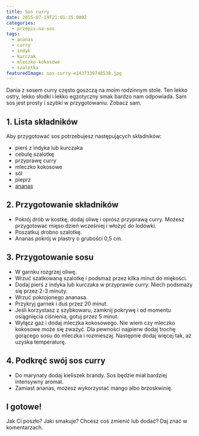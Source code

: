 ```yaml
---
title: Sos curry
date: 2015-07-19T21:01:15.000Z
categories: 
  - przepis-na-sos
tags: 
  - ananas
  - curry
  - indyk
  - kurczak
  - mleczko-kokosowe
  - szalotka
featuredImage: sos-curry-e1437339748538.jpg
---
```


Dania z sosem curry często goszczą na moim rodzinnym stole. Ten lekko ostry, lekko słodki i lekko egzotyczny smak bardzo nam odpowiada. Sam sos jest prosty i szybki w przygotowaniu. Zobacz sam.

## 1\. Lista składników

Aby przygotować sos potrzebujesz następujących składników:

- pierś z indyka lub kurczaka
- cebulę szalotkę
- przyprawę curry
- mleczko kokosowe
- sól
- pieprz
- <a href="/ananas/">ananas</a>

## 2\. Przygotowanie składników

- Pokrój drób w kostkę, dodaj oliwę i oprósz przyprawą curry. Możesz przygotować mięso dzień wcześniej i włożyć do lodówki.
- Poszatkuj drobno szalotkę.
- Ananas pokrój w plastry o grubości 0,5 cm.

## 3\. Przygotowanie sosu

- W garnku rozgrzej oliwę.
- Wrzuć szatkowaną szalotkę i podsmaż przez kilka minut do miękości.
- Dodaj pierś z indyka lub kurczaka w przyprawie curry. Niech podsmaży się przez 2-3 minuty.
- Wrzuć pokrojonego ananasa.
- Przykryj garnek i duś przez 20 minut.
- Jeśli korzystasz z szybkowaru, zamknij pokrywę i od momentu osiągnięcia ciśnienia, gotuj przez 5 minut.
- Wyłącz gaz i dodaj mleczka kokosowego. Nie wiem czy mleczko kokosowe może się zważyć. Dla pewności najpierw dodaj trochę gorącego sosu do mleczka i rozmieszaj. Następnie dodaj więcej tak, aż uzyska temperaturę.

## 4\. Podkręć swój sos curry

- Do marynaty dodaj kieliszek brandy. Sos będzie miał bardziej intensywny aromat.
- Zamiast ananas, możesz wykorzystać mango albo brzoskwinię.

## I gotowe!

Jak Ci poszło? Jaki smakuje? Chcesz coś zmienić lub dodać? Daj znać w komentarzach.

